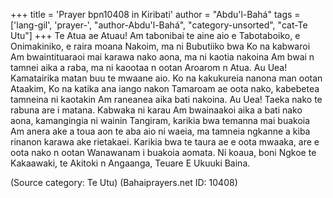 +++
title = 'Prayer bpn10408 in Kiribati'
author = "Abdu'l-Bahá"
tags = ['lang-gil', 'prayer-', "author-Abdu'l-Bahá", "category-unsorted", "cat-Te Utu"]
+++
Te Atua ae Atuau! Am tabonibai te aine aio e Tabotaboiko, e Onimakiniko, e raira moana Nakoim, ma ni Bubutiiko bwa Ko na kabwaroi Am bwaintituaraoi mai karawa nako aona, ma ni kaotia nakoina Am bwai n tamnei aika a raba, ma ni kaootaa n ootan Aroarom n Atua.
Au Uea! Kamatairika matan buu te mwaane aio. Ko na kakukureia nanona man ootan Ataakim, Ko na katika ana iango nakon Tamaroam ae oota nako, kabebetea tamneina ni kaotakin Am raneanea aika bati nakoina.
Au Uea! Taeka nako te rabuna are i matana. Kabwaka ni karau Am bwainaakoi aika a bati nako aona, kamangingia ni wainin Tangiram, karikia bwa temanna mai buakoia Am anera ake a toua aon te aba aio ni waeia, ma tamneia ngkanne a kiba rinanon karawa ake rietakaei. Karikia bwa te taura ae e oota mwaaka, are e oota nako n ootan  Wanawanam i buakoia aomata. 
Ni koaua, boni Ngkoe te Kakaawaki, te Akitoki n Angaanga, Teuare E Ukuuki Baina.

(Source category: Te Utu)
(Bahaiprayers.net ID: 10408)
